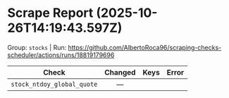 # Scrape Report (2025-10-26T14:19:43.597Z)

Group: `stocks`  |  Run: https://github.com/AlbertoRoca96/scraping-checks-scheduler/actions/runs/18819179696

| Check | Changed | Keys | Error |
|---|:---:|:--|:--|
| `stock_ntdoy_global_quote` | — |  |  |
